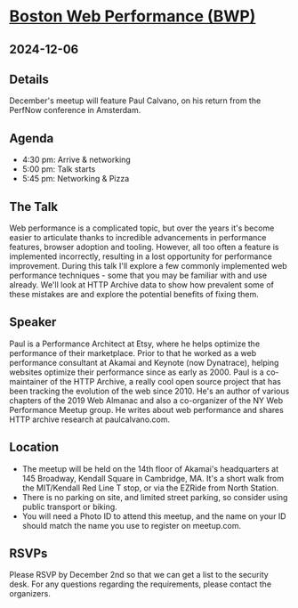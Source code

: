 # [Boston Web Performance (BWP)](https://www.meetup.com/boston-web-performance/events/304542099/)
      
## 2024-12-06
      
## Details

December's meetup will feature Paul Calvano, on his return from the PerfNow conference in Amsterdam.

## Agenda

* 4:30 pm: Arrive & networking
* 5:00 pm: Talk starts
* 5:45 pm: Networking & Pizza

## The Talk
Web performance is a complicated topic, but over the years it's become easier to articulate thanks to incredible advancements in performance features, browser adoption and tooling. However, all too often a feature is implemented incorrectly, resulting in a lost opportunity for performance improvement. During this talk I'll explore a few commonly implemented web performance techniques - some that you may be familiar with and use already. We'll look at HTTP Archive data to show how prevalent some of these mistakes are and explore the potential benefits of fixing them.

## Speaker
Paul is a Performance Architect at Etsy, where he helps optimize the performance of their marketplace. Prior to that he worked as a web performance consultant at Akamai and Keynote (now Dynatrace), helping websites optimize their performance since as early as 2000. Paul is a co-maintainer of the HTTP Archive, a really cool open source project that has been tracking the evolution of the web since 2010. He's an author of various chapters of the 2019 Web Almanac and also a co-organizer of the NY Web Performance Meetup group. He writes about web performance and shares HTTP archive research at paulcalvano.com.

## Location

* The meetup will be held on the 14th floor of Akamai's headquarters at 145 Broadway, Kendall Square in Cambridge, MA. It's a short walk from the MIT/Kendall Red Line T stop, or via the EZRide from North Station.
* There is no parking on site, and limited street parking, so consider using public transport or biking.
* You will need a Photo ID to attend this meetup, and the name on your ID should match the name you use to register on meetup.com.

## RSVPs
Please RSVP by December 2nd so that we can get a list to the security desk. For any questions regarding the requirements, please contact the organizers.
